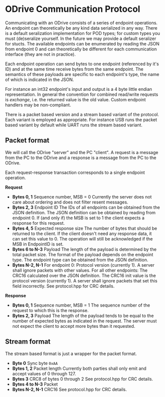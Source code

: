 
# ODrive Communication Protocol #

Communicating with an ODrive consists of a series of endpoint operations.
An endpoint can theoretically be any kind data serialized in any way.
There is a default seralization implementation for POD types; for custom types
you must (de)seralize yourself. In the future we may provide a default seralizer
for stucts.
The available endpoints can be enumerated by reading the JSON from endpoint 0
and can theoretically be different for each communication interface (they are not in practice).

Each endpoint operation can send bytes to one endpoint (referenced by it's ID)
and at the same time receive bytes from the same endpoint. The semantics of
these payloads are specific to each endpoint's type, the name of which is
indicated in the JSON.

For instance an int32 endpoint's input and output is a 4 byte little endian
representation. In general the convention for combined read/write requests is
_exchange_, i.e. the returned value is the old value. Custom endpoint handlers
may be non-compliant.

There is a packet based version and a stream based variant of the protocol. Each
variant is employed as appropriate. For instance USB runs the packet based variant
by default while UART runs the stream based variant.


## Packet format ##
We will call the ODrive "server" and the PC "client". A request is a message
from the PC to the ODrive and a response is a message from the PC to the
ODrive.

Each request-response transaction corresponds to a single endpoint operation.

__Request__

  - __Bytes 0, 1__ Sequence number, MSB = 0
    Currently the server does not care about ordering and does not filter resent messages.
  - __Bytes 2, 3__ Endpoint ID
    The IDs of all endpoints can be obtained from the JSON definition. The JSON definition can be obtained by reading from endpoint 0.
    If (and only if) the MSB is set to 1 the client expects a response for this request.
  - __Bytes 4, 5__ Expected response size
    The number of bytes that should be returned to the client. If the client doesn't need any response data, it can set this value to 0. The operation will still be acknowledged if the
    MSB in EndpointID is set.
  - __Bytes 6 to N-3__ Payload
    The length of the payload is determined by the total packet size. The format of the payload depends on the endpoint type. The endpoint type can be obtained from the JSON definition.
  - __Bytes N-2, N-1__
    For endpoint 0: Protocol version (currently 1). A server shall ignore packets with other
    values.
    For all other endpoints: The CRC16 calculated over the JSON definition. The CRC16 init value is the protocol version (currently 1). A server shall ignore packets that set this field incorrectly. See protocol.hpp for CRC details.

__Response__

  - __Bytes 0, 1__ Sequence number, MSB = 1
    The sequence number of the request to which this is the response.
  - __Bytes 2, 3__ Payload
    The length of the payload tends to be equal to the number of expected bytes as indicated
    in the request. The server must not expect the client to accept more bytes than it requested.

## Stream format ##
The stream based format is just a wrapper for the packet format.

  - __Byte 0__ Sync byte `0xAA`
  - __Bytes 1, 2__ Packet length
    Currently both parties shall only emit and accept values of 0 through 127.
  - __Bytes 3__ CRC8 of bytes 0 through 2
    See protocol.hpp for CRC details.
  - __Bytes 4 to N-3__ Packet
  - __Bytes N-2, N-1__ CRC16
    See protocol.hpp for CRC details.
